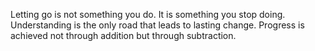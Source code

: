 Letting go is not something you do. It is something you stop doing.
Understanding is the only road that leads to lasting change.
Progress is achieved not through addition but through subtraction.
